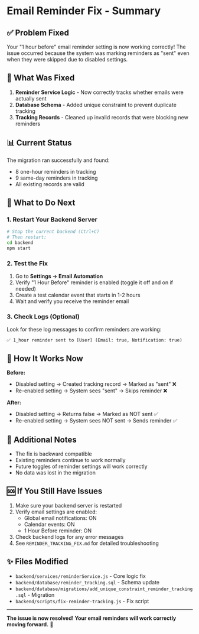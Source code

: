 # Email Reminder Fix - Summary

## ✅ Problem Fixed

Your "1 hour before" email reminder setting is now working correctly! The issue occurred because the system was marking reminders as "sent" even when they were skipped due to disabled settings.

## 🔧 What Was Fixed

1. **Reminder Service Logic** - Now correctly tracks whether emails were actually sent
2. **Database Schema** - Added unique constraint to prevent duplicate tracking
3. **Tracking Records** - Cleaned up invalid records that were blocking new reminders

## 📊 Current Status

The migration ran successfully and found:
- 8 one-hour reminders in tracking
- 9 same-day reminders in tracking
- All existing records are valid

## 🎯 What to Do Next

### 1. Restart Your Backend Server
```bash
# Stop the current backend (Ctrl+C)
# Then restart:
cd backend
npm start
```

### 2. Test the Fix
1. Go to **Settings → Email Automation**
2. Verify "1 Hour Before" reminder is enabled (toggle it off and on if needed)
3. Create a test calendar event that starts in 1-2 hours
4. Wait and verify you receive the reminder email

### 3. Check Logs (Optional)
Look for these log messages to confirm reminders are working:
```
✅ 1_hour reminder sent to [User] (Email: true, Notification: true)
```

## 🚀 How It Works Now

**Before:**
- Disabled setting → Created tracking record → Marked as "sent" ❌
- Re-enabled setting → System sees "sent" → Skips reminder ❌

**After:**
- Disabled setting → Returns false → Marked as NOT sent ✅
- Re-enabled setting → System sees NOT sent → Sends reminder ✅

## 📝 Additional Notes

- The fix is backward compatible
- Existing reminders continue to work normally
- Future toggles of reminder settings will work correctly
- No data was lost in the migration

## 🆘 If You Still Have Issues

1. Make sure your backend server is restarted
2. Verify email settings are enabled:
   - Global email notifications: ON
   - Calendar events: ON
   - 1 Hour Before reminder: ON
3. Check backend logs for any error messages
4. See `REMINDER_TRACKING_FIX.md` for detailed troubleshooting

## ✨ Files Modified

- `backend/services/reminderService.js` - Core logic fix
- `backend/database/reminder_tracking.sql` - Schema update
- `backend/database/migrations/add_unique_constraint_reminder_tracking.sql` - Migration
- `backend/scripts/fix-reminder-tracking.js` - Fix script

---

**The issue is now resolved! Your email reminders will work correctly moving forward.** 🎉


